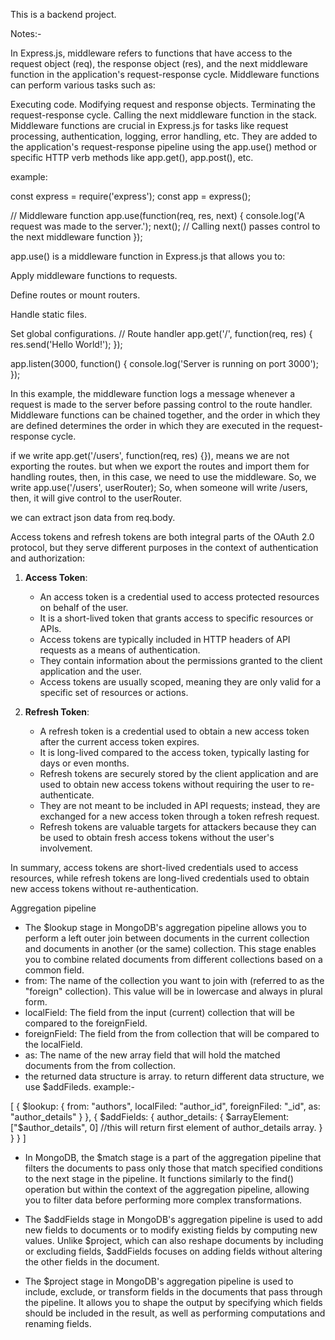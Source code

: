 This is a backend project.

Notes:-

In Express.js, middleware refers to functions that have access to the request object (req), the response object (res), and the next middleware function in the application's request-response cycle. Middleware functions can perform various tasks such as:

Executing code.
Modifying request and response objects.
Terminating the request-response cycle.
Calling the next middleware function in the stack.
Middleware functions are crucial in Express.js for tasks like request processing, authentication, logging, error handling, etc. They are added to the application's request-response pipeline using the app.use() method or specific HTTP verb methods like app.get(), app.post(), etc.

example:

const express = require('express');
const app = express();

// Middleware function
app.use(function(req, res, next) {
  console.log('A request was made to the server.');
  next(); // Calling next() passes control to the next middleware function
});

app.use() is a middleware function in Express.js that allows you to:

Apply middleware functions to requests.

Define routes or mount routers.

Handle static files.

Set global configurations.
// Route handler
app.get('/', function(req, res) {
  res.send('Hello World!');
});

app.listen(3000, function() {
  console.log('Server is running on port 3000');
});

In this example, the middleware function logs a message whenever a request is made to the server before passing control to the route handler. Middleware functions can be chained together, and the order in which they are defined determines the order in which they are executed in the request-response cycle.


if we write app.get('/users', function(req, res) {}), means we are not exporting the routes. but when we export the routes and import them for handling routes, then, in this case, we need to use the middleware.
So, we write app.use('/users', userRouter);
So, when someone will write /users, then, it will give control to the userRouter.

we can extract json data from req.body.

Access tokens and refresh tokens are both integral parts of the OAuth 2.0 protocol, but they serve different purposes in the context of authentication and authorization:

1. **Access Token**:
   - An access token is a credential used to access protected resources on behalf of the user.
   - It is a short-lived token that grants access to specific resources or APIs.
   - Access tokens are typically included in HTTP headers of API requests as a means of authentication.
   - They contain information about the permissions granted to the client application and the user.
   - Access tokens are usually scoped, meaning they are only valid for a specific set of resources or actions.

2. **Refresh Token**:
   - A refresh token is a credential used to obtain a new access token after the current access token expires.
   - It is long-lived compared to the access token, typically lasting for days or even months.
   - Refresh tokens are securely stored by the client application and are used to obtain new access tokens without requiring the user to re-authenticate.
   - They are not meant to be included in API requests; instead, they are exchanged for a new access token through a token refresh request.
   - Refresh tokens are valuable targets for attackers because they can be used to obtain fresh access tokens without the user's involvement.

In summary, access tokens are short-lived credentials used to access resources, while refresh tokens are long-lived credentials used to obtain new access tokens without re-authentication.

Aggregation pipeline

- The $lookup stage in MongoDB's aggregation pipeline allows you to perform a left outer join between documents in the current     collection and documents in another (or the same) collection. This stage enables you to combine related documents from different collections based on a common field.
- from: The name of the collection you want to join with (referred to as the "foreign" collection). This value will be in lowercase and always in plural form.
- localField: The field from the input (current) collection that will be compared to the foreignField.
- foreignField: The field from the from collection that will be compared to the localField.
- as: The name of the new array field that will hold the matched documents from the from collection.
- the returned data structure is array. to return different data structure, we use $addFileds.
 example:-

 [
  {
    $lookup: {
      from: "authors",
      localFiled: "author_id",
      foreignFiled: "_id",
      as: "author_details" 
    }
  },
  {
    $addFields: {
      author_details: {
        $arrayElement: ["$author_details", 0]  //this will return first element of author_details array.
      }
    }
  }
 ]

- In MongoDB, the $match stage is a part of the aggregation pipeline that filters the documents to pass only those that match specified conditions to the next stage in the pipeline. It functions similarly to the find() operation but within the context of the aggregation pipeline, allowing you to filter data before performing more complex transformations.

- The $addFields stage in MongoDB's aggregation pipeline is used to add new fields to documents or to modify existing fields by computing new values. Unlike $project, which can also reshape documents by including or excluding fields, $addFields focuses on adding fields without altering the other fields in the document.

- The $project stage in MongoDB's aggregation pipeline is used to include, exclude, or transform fields in the documents that pass through the pipeline. It allows you to shape the output by specifying which fields should be included in the result, as well as performing computations and renaming fields.